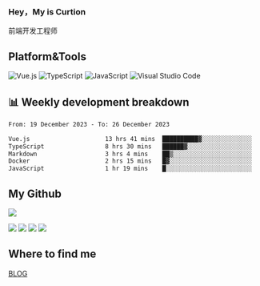 ### Hey，My is Curtion
前端开发工程师
## Platform&Tools

![Vue.js](https://img.shields.io/badge/-Vue.js-4FC08D?style=flat-square&logo=Vue.js&logoColor=white)
![TypeScript](https://img.shields.io/badge/-TypeScript-007ACC?style=flat-square&logo=typescript&logoColor=white)
![JavaScript](https://img.shields.io/badge/-JavaScript-F7DF1E?style=flat-square&logo=javascript&logoColor=black)
![Visual Studio Code](https://img.shields.io/badge/-VSCode-007ACC?style=flat-square&logo=Visual-Studio-Code&logoColor=white)

## 📊 Weekly development breakdown

<!--START_SECTION:waka-->

```txt
From: 19 December 2023 - To: 26 December 2023

Vue.js                     13 hrs 41 mins  ██████████▓░░░░░░░░░░░░░░   42.30 %
TypeScript                 8 hrs 30 mins   ██████▓░░░░░░░░░░░░░░░░░░   26.28 %
Markdown                   3 hrs 4 mins    ██▒░░░░░░░░░░░░░░░░░░░░░░   09.50 %
Docker                     2 hrs 15 mins   █▓░░░░░░░░░░░░░░░░░░░░░░░   06.98 %
JavaScript                 1 hr 19 mins    █░░░░░░░░░░░░░░░░░░░░░░░░   04.09 %
```

<!--END_SECTION:waka-->

## My Github

![](http://github-profile-summary-cards.vercel.app/api/cards/profile-details?username=curtion&theme=nord_bright)

![](http://github-profile-summary-cards.vercel.app/api/cards/stats?username=curtion&theme=nord_bright)
![](http://github-profile-summary-cards.vercel.app/api/cards/productive-time?username=curtion&theme=nord_bright&utcOffset=8)
![](http://github-profile-summary-cards.vercel.app/api/cards/repos-per-language?username=curtion&theme=nord_bright)
![](http://github-profile-summary-cards.vercel.app/api/cards/most-commit-language?username=curtion&theme=nord_bright)

## Where to find me

[BLOG](https://blog.3gxk.net)
